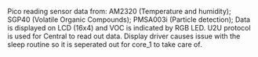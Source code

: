 Pico reading sensor data from:
AM2320 (Temperature and humidity);
SGP40 (Volatile Organic Compounds);
PMSA003i (Particle detection);
Data is displayed on LCD (16x4) and VOC is indicated by RGB LED. U2U protocol is used for Central to read out data.
Display driver causes issue with the sleep routine so it is seperated out for core_1 to take care of.
